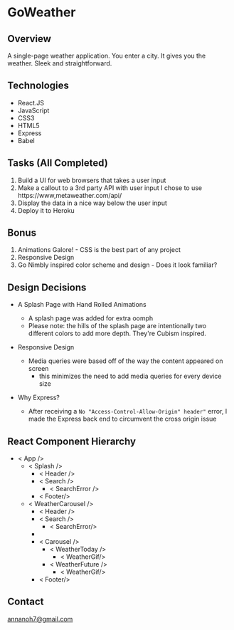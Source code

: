 # GoWeather

## Overview

A single-page weather application.
You enter a city. It gives you the weather.
Sleek and straightforward.

## Technologies

* React.JS
* JavaScript
* CSS3
* HTML5
* Express
* Babel

## Tasks (All Completed)

1.  Build a UI for web browsers that takes a user input
2.  Make a callout to a 3rd party API with user input
    I chose to use https://www,metaweather.com/api/
3.  Display the data in a nice way below the user input
4.  Deploy it to Heroku

## Bonus

1.  Animations Galore! - CSS is the best part of any project
2.  Responsive Design
3.  Go Nimbly inspired color scheme and design - Does it look familiar?

## Design Decisions

* A Splash Page with Hand Rolled Animations

  * A splash page was added for extra oomph
  * Please note: the hills of the splash page are intentionally two different colors to add more depth. They're Cubism inspired.

* Responsive Design

  * Media queries were based off of the way the content appeared on screen
    * this minimizes the need to add media queries for every device size

* Why Express?
  * After receiving a `No "Access-Control-Allow-Origin" header"` error, I made the Express back end to circumvent the cross origin issue

## React Component Hierarchy

* < App />
  * < Splash />
    * < Header />
    * < Search />
      * < SearchError />
    * < Footer/>
  * < WeatherCarousel />
    * < Header />
    * < Search />
      * < SearchError/>
    * <Loading />
    * < Carousel />
      * < WeatherToday />
        * < WeatherGif/>
      * < WeatherFuture />
        * < WeatherGif/>
    * < Footer/>

## Contact

annanoh7@gmail.com
